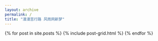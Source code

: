 ```yaml
---
layout: archive
permalink: /
title: "漫漫苦行路 风雨网新梦"
---
```


<div class="tiles">
{% for post in site.posts %}
	{% include post-grid.html %}
{% endfor %}
</div><!-- /.tiles -->
